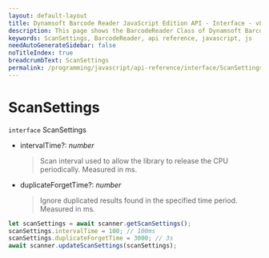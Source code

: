 ```yaml
---
layout: default-layout
title: Dynamsoft Barcode Reader JavaScript Edition API - Interface - v8.8.7 ScanSettings
description: This page shows the BarcodeReader Class of Dynamsoft Barcode Reader JavaScript SDK.
keywords: ScanSettings, BarcodeReader, api reference, javascript, js
needAutoGenerateSidebar: false
noTitleIndex: true
breadcrumbText: ScanSettings
permalink: /programming/javascript/api-reference/interface/ScanSettings-v8.8.7.html
---
```



# ScanSettings

`interface` ScanSettings

* intervalTime?: *number*

  > Scan interval used to allow the library to release the CPU periodically. Measured in ms.

* duplicateForgetTime?: *number*

  > Ignore duplicated results found in the specified time period. Measured in ms.

```js
let scanSettings = await scanner.getScanSettings();
scanSettings.intervalTime = 100; // 100ms
scanSettings.duplicateForgetTime = 3000; // 3s
await scanner.updateScanSettings(scanSettings);
```
